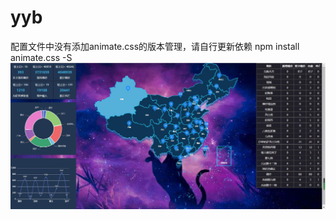 # yyb
配置文件中没有添加animate.css的版本管理，请自行更新依赖
npm install animate.css -S
![image text](https://github.com/yinyuanbo/yyb/blob/master/20220625003639.jpg)
